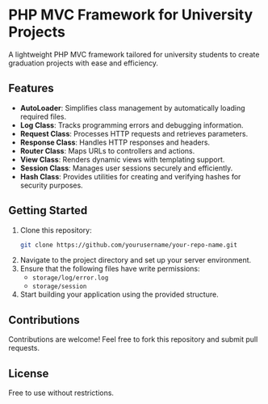 # PHP MVC Framework for University Projects

A lightweight PHP MVC framework tailored for university students to create graduation projects with ease and efficiency.

## Features
- **AutoLoader**: Simplifies class management by automatically loading required files.
- **Log Class**: Tracks programming errors and debugging information.
- **Request Class**: Processes HTTP requests and retrieves parameters.
- **Response Class**: Handles HTTP responses and headers.
- **Router Class**: Maps URLs to controllers and actions.
- **View Class**: Renders dynamic views with templating support.
- **Session Class**: Manages user sessions securely and efficiently.
- **Hash Class**: Provides utilities for creating and verifying hashes for security purposes.

## Getting Started
1. Clone this repository:
   ```bash
   git clone https://github.com/yourusername/your-repo-name.git
   ```
2. Navigate to the project directory and set up your server environment.
3. Ensure that the following files have write permissions:
   - `storage/log/error.log`
   - `storage/session`
4. Start building your application using the provided structure.

## Contributions
Contributions are welcome! Feel free to fork this repository and submit pull requests.

## License
Free to use without restrictions.